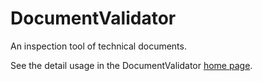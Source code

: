 DocumentValidator
==================

An inspection tool of technical documents.

See the detail usage in the DocumentValidator [home page](http://document-validator.org/).

